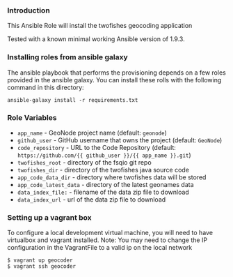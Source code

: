 ### Introduction

This Ansible Role will install the twofishes geocoding application

Tested with a known minimal working Ansible version of 1.9.3.

### Installing roles from ansible galaxy

The ansible playbook that performs the provisioning depends on a few roles provided in the
ansible galaxy.  You can install these rolls with the following command in this directory:

```
ansible-galaxy install -r requirements.txt
```

### Role Variables

* `app_name` - GeoNode project name (default: `geonode`)
* `github_user` - GitHub username that owns the project (default: `GeoNode`)
* `code_repository` - URL to the Code Repository (default: `https://github.com/{{ github_user }}/{{ app_name }}.git`)
* `twofishes_root` - directory of the fsqio git repo
* `twofishes_dir` - directory of the twofishes java source code
* `app_code_data_dir` - directory where twofishes data will be stored
* `app_code_latest_data` - directory of the latest geonames data
* `data_index_file:` - filename of the data zip file to download
* `data_index_url` - url of the data zip file to download


### Setting up a vagrant box

To configure a local development virtual machine, you will need to have virtualbox and vagrant installed.
Note: You may need to change the IP configuration in the VagrantFile to a valid ip on the local network

    $ vagrant up geocoder
    $ vagrant ssh geocoder
    
